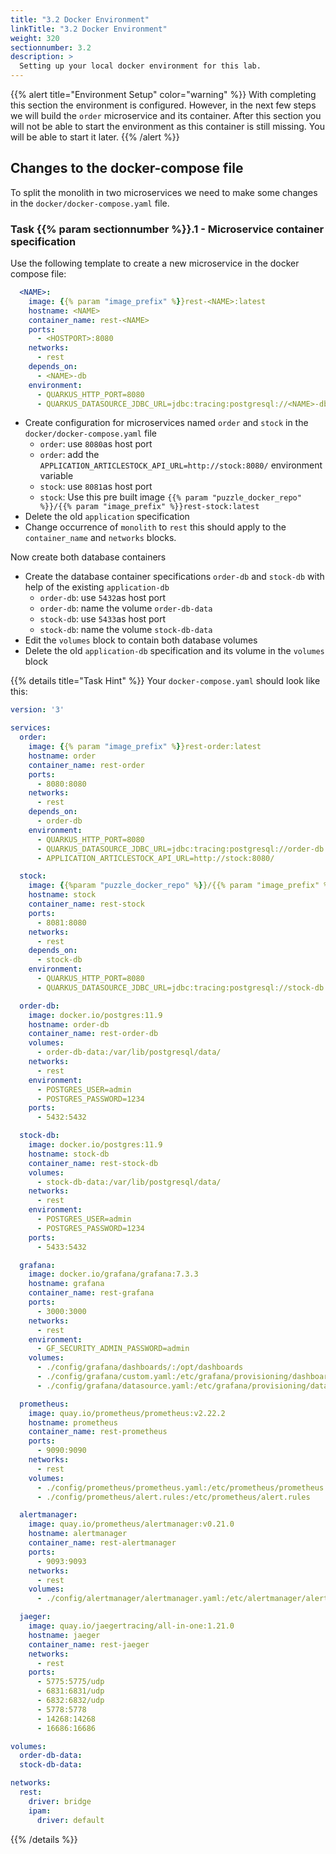 ```yaml
---
title: "3.2 Docker Environment"
linkTitle: "3.2 Docker Environment"
weight: 320
sectionnumber: 3.2
description: >
  Setting up your local docker environment for this lab.
---
```


{{% alert title="Environment Setup" color="warning" %}} With completing this section the environment is configured. However,
in the next few steps we will build the `order` microservice and its container. After this section you will not be able
to start the environment as this container is still missing. You will be able to start it later. {{% /alert %}}

## Changes to the docker-compose file

To split the monolith in two microservices we need to make some changes in the `docker/docker-compose.yaml` file.


### Task {{% param sectionnumber %}}.1 - Microservice container specification

Use the following template to create a new microservice in the docker compose file:
```yaml
  <NAME>:
    image: {{% param "image_prefix" %}}rest-<NAME>:latest
    hostname: <NAME>
    container_name: rest-<NAME>
    ports:
      - <HOSTPORT>:8080
    networks:
      - rest
    depends_on:
      - <NAME>-db
    environment:
      - QUARKUS_HTTP_PORT=8080
      - QUARKUS_DATASOURCE_JDBC_URL=jdbc:tracing:postgresql://<NAME>-db:5432/admin
```

* Create configuration for microservices named `order` and `stock` in the `docker/docker-compose.yaml` file
  * `order`: use `8080`as host port
  * `order`: add the `APPLICATION_ARTICLESTOCK_API_URL=http://stock:8080/` environment variable
  * `stock`: use `8081`as host port
  * `stock`: Use this pre built image `{{% param "puzzle_docker_repo" %}}/{{% param "image_prefix" %}}rest-stock:latest`
* Delete the old `application` specification
* Change occurrence of `monolith` to `rest` this should apply to the `container_name` and `networks` blocks.

Now create both database containers

* Create the database container specifications `order-db` and `stock-db` with help of the existing `application-db`
  * `order-db`: use `5432`as host port
  * `order-db`: name the volume `order-db-data`
  * `stock-db`: use `5433`as host port
  * `stock-db`: name the volume `stock-db-data`
* Edit the `volumes` block to contain both database volumes
* Delete the old `application-db` specification and its volume in the `volumes` block

{{% details title="Task Hint" %}}
Your `docker-compose.yaml` should look like this:
```yaml
version: '3'

services:
  order:
    image: {{% param "image_prefix" %}}rest-order:latest
    hostname: order
    container_name: rest-order
    ports:
      - 8080:8080
    networks:
      - rest
    depends_on:
      - order-db
    environment:
      - QUARKUS_HTTP_PORT=8080
      - QUARKUS_DATASOURCE_JDBC_URL=jdbc:tracing:postgresql://order-db:5432/admin
      - APPLICATION_ARTICLESTOCK_API_URL=http://stock:8080/

  stock:
    image: {{%param "puzzle_docker_repo" %}}/{{% param "image_prefix" %}}rest-stock:latest
    hostname: stock
    container_name: rest-stock
    ports:
      - 8081:8080
    networks:
      - rest
    depends_on:
      - stock-db
    environment:
      - QUARKUS_HTTP_PORT=8080
      - QUARKUS_DATASOURCE_JDBC_URL=jdbc:tracing:postgresql://stock-db:5432/admin

  order-db:
    image: docker.io/postgres:11.9
    hostname: order-db
    container_name: rest-order-db
    volumes:
      - order-db-data:/var/lib/postgresql/data/
    networks:
      - rest
    environment:
      - POSTGRES_USER=admin
      - POSTGRES_PASSWORD=1234
    ports:
      - 5432:5432

  stock-db:
    image: docker.io/postgres:11.9
    hostname: stock-db
    container_name: rest-stock-db
    volumes:
      - stock-db-data:/var/lib/postgresql/data/
    networks:
      - rest
    environment:
      - POSTGRES_USER=admin
      - POSTGRES_PASSWORD=1234
    ports:
      - 5433:5432

  grafana:
    image: docker.io/grafana/grafana:7.3.3
    hostname: grafana
    container_name: rest-grafana
    ports:
      - 3000:3000
    networks:
      - rest
    environment:
      - GF_SECURITY_ADMIN_PASSWORD=admin
    volumes:
      - ./config/grafana/dashboards/:/opt/dashboards
      - ./config/grafana/custom.yaml:/etc/grafana/provisioning/dashboards/custom.yaml
      - ./config/grafana/datasource.yaml:/etc/grafana/provisioning/datasources/datasource.yaml

  prometheus:
    image: quay.io/prometheus/prometheus:v2.22.2
    hostname: prometheus
    container_name: rest-prometheus
    ports:
      - 9090:9090
    networks:
      - rest
    volumes:
      - ./config/prometheus/prometheus.yaml:/etc/prometheus/prometheus.yml
      - ./config/prometheus/alert.rules:/etc/prometheus/alert.rules

  alertmanager:
    image: quay.io/prometheus/alertmanager:v0.21.0
    hostname: alertmanager
    container_name: rest-alertmanager
    ports:
      - 9093:9093
    networks:
      - rest
    volumes:
      - ./config/alertmanager/alertmanager.yaml:/etc/alertmanager/alertmanager.yml

  jaeger:
    image: quay.io/jaegertracing/all-in-one:1.21.0
    hostname: jaeger
    container_name: rest-jaeger
    networks:
      - rest
    ports:
      - 5775:5775/udp
      - 6831:6831/udp
      - 6832:6832/udp
      - 5778:5778
      - 14268:14268
      - 16686:16686

volumes:
  order-db-data:
  stock-db-data:

networks:
  rest:
    driver: bridge
    ipam:
      driver: default
```
{{% /details %}}
